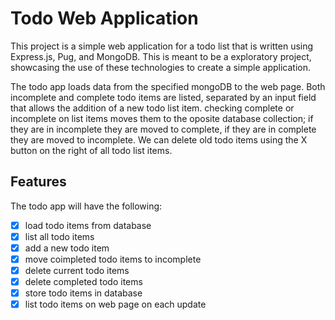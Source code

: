 # Todo Web Application

This project is a simple web application for a todo list that is written
using Express.js, Pug, and MongoDB. This is meant to be a exploratory project, showcasing the use of these technologies to create a simple application.

The todo app loads data from the specified mongoDB to the web page. Both incomplete and complete todo items are listed, separated by an input field that allows the addition of a new todo list item. checking complete or incomplete on list items moves them to the oposite database collection; if they are in incomplete they are moved to complete, if they are in complete they are moved to incomplete. We can delete old todo items using the X button on the right of all todo list items.

## Features

The todo app will have the following:
- [X] load todo items from database
- [X] list all todo items
- [X] add a new todo item
- [X] move coimpleted todo items to incomplete
- [X] delete current todo items
- [X] delete completed todo items
- [X] store todo items in database
- [X] list todo items on web page on each update
